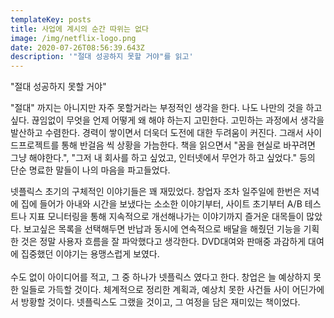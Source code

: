```yaml
---
templateKey: posts
title: 사업에 계시의 순간 따위는 없다
image: /img/netflix-logo.png
date: 2020-07-26T08:56:39.643Z
description: '"절대 성공하지 못할 거야"를 읽고'
---
```

"절대 성공하지 못할 거야"

"절대" 까지는 아니지만 자주 못할거라는 부정적인 생각을 한다. 나도 나만의 것을 하고 싶다. 끊임없이 무엇을 언제 어떻게 왜 해야 하는지 고민한다. 고민하는 과정에서 생각을 발산하고 수렴한다. 경력이 쌓이면서 더욱더 도전에 대한 두려움이 커진다. 그래서 사이드프로젝트를 통해 반걸음 씩 상황을 가늠한다. 책을 읽으면서 "꿈을 현실로 바꾸려면 그냥 해야한다.", "그저 내 회사를 하고 싶었고, 인터넷에서 무언가 하고 싶었다." 등의 단순 명료한 말들이 나의 마음을 파고들었다.

넷플릭스 초기의 구체적인 이야기들은 꽤 재밌었다. 창업자 조차 일주일에 한번은 저녁에 집에 들어가 아내와 시간을 보냈다는 소소한 이야기부터, 사이트 초기부터 A/B 테스트나 지표 모니터링을 통해 지속적으로 개선해나가는 이야기까지 즐거운 대목들이 많았다. 보고싶은 목록을 선택해두면 반납과 동시에 연속적으로 배달을 해줬던 기능을 기획한 것은 정말 사용자 흐름을 잘 파악했다고 생각한다. DVD대여와 판매중 과감하게 대여에 집중했던 이야기는 용맹스럽게 보였다. \
\
수도 없이 아이디어를 적고, 그 중 하나가 넷플릭스 였다고 한다. 창업은 늘 예상하지 못한 일들로 가득할 것이다. 체계적으로 정리한 계획과, 예상치 못한 사건들 사이 어딘가에서 방황할 것이다.  넷플릭스도 그랬을 것이고, 그 여정을 담은 재미있는 책이었다.